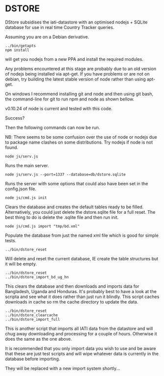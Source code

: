 DSTORE
======

DStore subsidises the iati-datastore with an optimised nodejs + 
SQLite database for use in real time Country Tracker queries.

Assuming you are on a Debian derivative.

	../bin/getapts
	npm install

will get you nodejs from a new PPA and install the required modules.

Any problems encountered at this stage are probably due to an old 
version of nodejs being installed via apt-get. If you have problems 
or are not on debian, try building the latest stable version of 
node rather than using apt-get.

On windows I recommend installing git and node and then using git 
bash, the command-line for git to run npm and node as shown bellow.

v0.10.24 of node is current and tested with this code.

Success?

Then the following commands can now be run.

NB: There seems to be some confusion over the use of node or nodejs 
due to package name clashes on some distributions. Try nodejs if 
node is not found.


	node js/serv.js

Runs the main server.


	node js/serv.js --port=1337 --database=db/dstore.sqlite

Runs the server with some options that could also have been set in 
the config.json file.


	node js/cmd.js init


Clears the database and creates the default tables ready to be 
filled. Alternatively, you could just delete the dstore.sqlite file 
for a full reset. The best thing to do is delete the .sqlite file 
and then run init.


	node js/cmd.js import "tmp/bd.xml"

Populate the database from just the named xml file which is good 
for simple tests.


	../bin/dstore_reset

Will delete and reset the current database, IE create the table 
structures but it will be empty.


	../bin/dstore_reset
	../bin/dstore_import_bd_ug_hn

This clears the database and then downloads and imports data for 
Bangladesh, Uganda and Honduras. It's probably best to have a look 
at the scripta and see what it does rather than just run it blindly. 
This script caches downloads in cache so rm the cache directory to 
update the data.


	../bin/dstore_reset
	../bin/dstore_clearcache
	../bin/dstore_import_full

This is another script that imports all IATI data from the datastore 
and will chug away downloading and processing for a couple of hours. 
Otherwise it does the same as the one above.

	

It is recommended that you only import data you wish to use and be 
aware that these are just test scripts and will wipe whatever data 
is currently in the database before importing.

They will be replaced with a new import system shortly...




